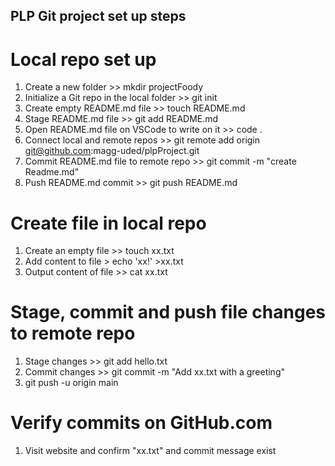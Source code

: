 ## PLP Git project set up steps

# Local repo set up
1. Create a new folder >> mkdir projectFoody 
2. Initialize a Git repo in the local folder >> git init 
4. Create empty README.md file >> touch README.md
5. Stage README.md file >> git add README.md
6. Open README.md file on VSCode to write on it >> code .
7. Connect local and remote repos >> git remote add origin git@github.com:magg-uded/plpProject.git
8. Commit README.md file to remote repo >> git commit -m "create Readme.md"
9. Push README.md commit >> git push README.md

# Create file in local repo 
1. Create an empty file >> touch xx.txt
2. Add content to file > echo 'xx!' >xx.txt
3. Output content of file >> cat xx.txt

# Stage, commit and push file changes to remote repo
1. Stage changes >> git add hello.txt
2. Commit changes >> git commit -m "Add xx.txt with a greeting"
3. git push -u origin main

# Verify commits on GitHub.com
1. Visit website and confirm "xx.txt" and commit message exist